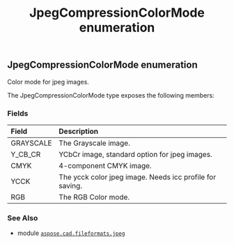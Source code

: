 ﻿---
title: JpegCompressionColorMode enumeration
second_title: Aspose.CAD for Python via .NET API References
description: 
type: docs
weight: 30
url: /aspose.cad.fileformats.jpeg/jpegcompressioncolormode/
is_root: false
---

## JpegCompressionColorMode enumeration

Сolor mode for jpeg images.



The JpegCompressionColorMode type exposes the following members:

### Fields
| Field | Description |
| :- | :- |
| GRAYSCALE | The Grayscale image. |
| Y_CB_CR | YCbCr image, standard option for jpeg images. |
| CMYK | 4-component CMYK image. |
| YCCK | The ycck color jpeg image. Needs icc profile for saving. |
| RGB | The RGB Color mode. |



### See Also
* module [`aspose.cad.fileformats.jpeg`](..)
